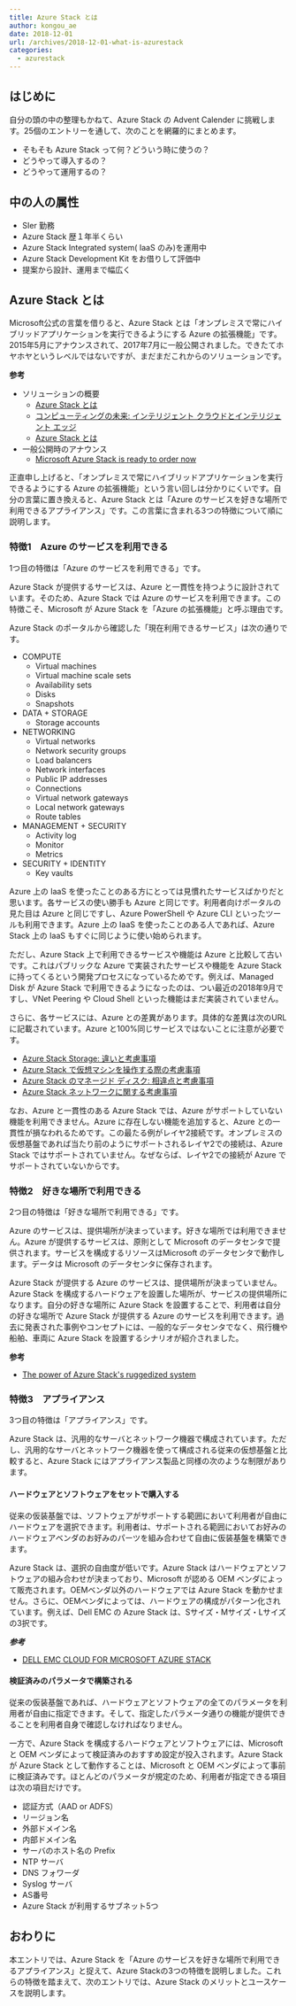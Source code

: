 ```yaml
---
title: Azure Stack とは
author: kongou_ae
date: 2018-12-01
url: /archives/2018-12-01-what-is-azurestack
categories:
  - azurestack
---
```



## はじめに

自分の頭の中の整理もかねて、Azure Stack の Advent Calender に挑戦します。25個のエントリーを通して、次のことを網羅的にまとめます。

- そもそも Azure Stack って何？どういう時に使うの？
- どうやって導入するの？
- どうやって運用するの？

## 中の人の属性

- SIer 勤務
- Azure Stack 歴１年半くらい
- Azure Stack Integrated system( IaaS のみ)を運用中
- Azure Stack Development Kit をお借りして評価中
- 提案から設計、運用まで幅広く

## Azure Stack とは

Microsoft公式の言葉を借りると、Azure Stack とは「オンプレミスで常にハイブリッドアプリケーションを実行できるようにする Azure の拡張機能」です。2015年5月にアナウンスされて、2017年7月に一般公開されました。できたてホヤホヤというレベルではないですが、まだまだこれからのソリューションです。

**参考**
- ソリューションの概要
  - [Azure Stack とは](https://azure.microsoft.com/ja-jp/overview/azure-stack/)
  - [コンピューティングの未来: インテリジェント クラウドとインテリジェント エッジ](https://azure.microsoft.com/ja-jp/overview/future-of-cloud/)
  - [Azure Stack とは](https://docs.microsoft.com/ja-jp/azure/azure-stack/azure-stack-poc)
- 一般公開時のアナウンス
  - [Microsoft Azure Stack is ready to order now](https://azure.microsoft.com/ja-jp/blog/microsoft-azure-stack-is-ready-to-order-now/)

正直申し上げると、「オンプレミスで常にハイブリッドアプリケーションを実行できるようにする Azure の拡張機能」という言い回しは分かりにくいです。自分の言葉に置き換えると、Azure Stack とは「Azure のサービスを好きな場所で利用できるアプライアンス」です。この言葉に含まれる3つの特徴について順に説明します。

### 特徴1　Azure のサービスを利用できる

1つ目の特徴は「Azure のサービスを利用できる」です。

Azure Stack が提供するサービスは、Azure と一貫性を持つように設計されています。そのため、Azure Stack では Azure のサービスを利用できます。この特徴こそ、Microsoft が Azure Stack を「Azure の拡張機能」と呼ぶ理由です。

Azure Stack のポータルから確認した「現在利用できるサービス」は次の通りです。

- COMPUTE
  - Virtual machines
  - Virtual machine scale sets
  - Availability sets
  - Disks
  - Snapshots
- DATA + STORAGE
  - Storage accounts
- NETWORKING
  - Virtual networks
  - Network security groups
  - Load balancers
  - Network interfaces
  - Public IP addresses
  - Connections
  - Virtual network gateways
  - Local network gateways
  - Route tables
- MANAGEMENT + SECURITY
  - Activity log
  - Monitor
  - Metrics
- SECURITY + IDENTITY
  - Key vaults 

Azure 上の IaaS を使ったことのある方にとっては見慣れたサービスばかりだと思います。各サービスの使い勝手も Azure と同じです。利用者向けポータルの見た目は Azure と同じですし、Azure PowerShell や Azure CLI といったツールも利用できます。Azure 上の IaaS を使ったことのある人であれば、Azure Stack 上の IaaS もすぐに同じように使い始められます。

ただし、Azure Stack 上で利用できるサービスや機能は Azure と比較して古いです。これはパブリックな Azure で実装されたサービスや機能を Azure Stack に持ってくるという開発プロセスになっているためです。例えば、Managed Disk が Azure Stack で利用できるようになったのは、つい最近の2018年9月ですし、VNet Peering や Cloud Shell といった機能はまだ実装されていません。

さらに、各サービスには、Azure との差異があります。具体的な差異は次のURLに記載されています。Azure と100%同じサービスではないことに注意が必要です。

- [Azure Stack Storage: 違いと考慮事項](https://docs.microsoft.com/ja-jp/azure/azure-stack/user/azure-stack-acs-differences)
- [Azure Stack で仮想マシンを操作する際の考慮事項](https://docs.microsoft.com/ja-jp/azure/azure-stack/user/azure-stack-vm-considerations)
- [Azure Stack のマネージド ディスク: 相違点と考慮事項](https://docs.microsoft.com/ja-jp/azure/azure-stack/user/azure-stack-managed-disk-considerations)
- [Azure Stack ネットワークに関する考慮事項](https://docs.microsoft.com/ja-jp/azure/azure-stack/user/azure-stack-network-differences)

なお、Azure と一貫性のある Azure Stack では、Azure がサポートしていない機能を利用できません。Azure に存在しない機能を追加すると、Azure との一貫性が損なわれるためです。この最たる例がレイヤ2接続です。オンプレミスの仮想基盤であれば当たり前のようにサポートされるレイヤ2での接続は、Azure Stack ではサポートされていません。なぜならば、レイヤ2での接続が Azure でサポートされていないからです。

### 特徴2　好きな場所で利用できる

2つ目の特徴は「好きな場所で利用できる」です。

Azure のサービスは、提供場所が決まっています。好きな場所では利用できません。Azure が提供するサービスは、原則として Microsoft のデータセンタで提供されます。サービスを構成するリソースはMicrosoft のデータセンタで動作します。データは Microsoft のデータセンタに保存されます。

Azure Stack が提供する Azure のサービスは、提供場所が決まっていません。Azure Stack を構成するハードウェアを設置した場所が、サービスの提供場所になります。自分の好きな場所に Azure Stack を設置することで、利用者は自分の好きな場所で Azure Stack が提供する Azure のサービスを利用できます。過去に発表された事例やコンセプトには、一般的なデータセンタでなく、飛行機や船舶、車両に Azure Stack を設置するシナリオが紹介されました。

**参考**
- [The power of Azure Stack's ruggedized system](https://www.youtube.com/watch?v=nTXdJN0IW5Y)

### 特徴3　アプライアンス

3つ目の特徴は「アプライアンス」です。

Azure Stack は、汎用的なサーバとネットワーク機器で構成されています。ただし、汎用的なサーバとネットワーク機器を使って構成される従来の仮想基盤と比較すると、Azure Stack にはアプライアンス製品と同様の次のような制限があります。

#### ハードウェアとソフトウェアをセットで購入する

従来の仮装基盤では、ソフトウェアがサポートする範囲において利用者が自由にハードウェアを選択できます。利用者は、サポートされる範囲においてお好みのハードウェアベンダのお好みのパーツを組み合わせて自由に仮装基盤を構築できます。

Azure Stack は、選択の自由度が低いです。Azure Stack はハードウェアとソフトウェアの組み合わせが決まっており、Microsoft が認める OEM ベンダによって販売されます。OEMベンダ以外のハードウェアでは Azure Stack を動かせません。さらに、OEMベンダによっては、ハードウェアの構成がパターン化されています。例えば、Dell EMC の Azure Stack は、Sサイズ・Mサイズ・Lサイズの3択です。

***参考***
- [DELL EMC CLOUD FOR MICROSOFT AZURE STACK](https://japan.emc.com/collateral/solution-overview/h16047-dell-emc-cloud-for-microsoft-azure-stack-so.pdf)

#### 検証済みのパラメータで構築される

従来の仮装基盤であれば、ハードウェアとソフトウェアの全てのパラメータを利用者が自由に指定できます。そして、指定したパラメータ通りの機能が提供できることを利用者自身で確認しなければなりません。

一方で、Azure Stack を構成するハードウェアとソフトウェアには、Microsoft と OEM ベンダによって検証済みのおすすめ設定が投入されます。Azure Stack が Azure Stack として動作することは、Microsoft と OEM ベンダによって事前に検証済みです。ほとんどのパラメータが規定のため、利用者が指定できる項目は次の項目だけです。

- 認証方式（AAD or ADFS）
- リージョン名
- 外部ドメイン名
- 内部ドメイン名
- サーバのホスト名の Prefix
- NTP サーバ
- DNS フォワーダ
- Syslog サーバ
- AS番号
- Azure Stack が利用するサブネット5つ

## おわりに

本エントリでは、Azure Stack を「Azure のサービスを好きな場所で利用できるアプライアンス」と捉えて、Azure Stackの3つの特徴を説明しました。これらの特徴を踏まえて、次のエントリでは、Azure Stack のメリットとユースケースを説明します。


